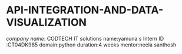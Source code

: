 # API-INTEGRATION-AND-DATA-VISUALIZATION
*company name*: CODTECH IT solutions
name:yamuna s
Intern ID :CT04DK985
domain:python
duration:4 weeks
mentor:neela santhosh
